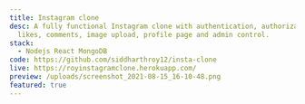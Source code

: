 ```yaml
---
title: Instagram clone
desc: A fully functional Instagram clone with authentication, authorization,
  likes, comments, image upload, profile page and admin control.
stack:
  - Nodejs React MongoDB
code: https://github.com/siddharthroy12/insta-clone
live: https://royinstagramclone.herokuapp.com/
preview: /uploads/screenshot_2021-08-15_16-10-48.png
featured: true
---
```

